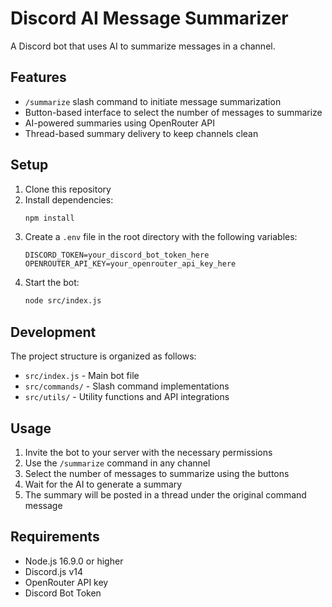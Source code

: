 # Discord AI Message Summarizer

A Discord bot that uses AI to summarize messages in a channel.

## Features

- `/summarize` slash command to initiate message summarization
- Button-based interface to select the number of messages to summarize
- AI-powered summaries using OpenRouter API
- Thread-based summary delivery to keep channels clean

## Setup

1. Clone this repository
2. Install dependencies:
   ```bash
   npm install
   ```
3. Create a `.env` file in the root directory with the following variables:
   ```
   DISCORD_TOKEN=your_discord_bot_token_here
   OPENROUTER_API_KEY=your_openrouter_api_key_here
   ```
4. Start the bot:
   ```bash
   node src/index.js
   ```

## Development

The project structure is organized as follows:
- `src/index.js` - Main bot file
- `src/commands/` - Slash command implementations
- `src/utils/` - Utility functions and API integrations

## Usage

1. Invite the bot to your server with the necessary permissions
2. Use the `/summarize` command in any channel
3. Select the number of messages to summarize using the buttons
4. Wait for the AI to generate a summary
5. The summary will be posted in a thread under the original command message

## Requirements

- Node.js 16.9.0 or higher
- Discord.js v14
- OpenRouter API key
- Discord Bot Token 